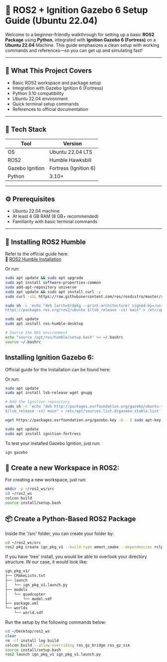 # 🧭 ROS2 + Ignition Gazebo 6 Setup Guide (Ubuntu 22.04)

Welcome to a beginner-friendly walkthrough for setting up a basic **ROS2 Package** using **Python**, integrated with **Ignition Gazebo 6 (Fortress)** on a **Ubuntu 22.04** Machine. This guide emphasizes a clean setup with working commands and references—so you can get up and simulating fast!

---

## 📌 What This Project Covers

- Basic ROS2 workspace and package setup
- Integration with Gazebo Ignition 6 (Fortress)
- Python 3.10 compatibility
- Ubuntu 22.04 environment
- Quick terminal setup commands
- References to official documentation

---

## 🧱 Tech Stack

| Tool            | Version            |
|-----------------|--------------------|
| OS              | Ubuntu 22.04 LTS   |
| ROS2            | Humble Hawksbill   |
| Gazebo Ignition | Fortress (Ignition 6) |
| Python          | 3.10+              |

---

## ⚙️ Prerequisites

- Ubuntu 22.04 machine
- At least 4 GB RAM (8 GB+ recommended)
- Familiarity with basic terminal commands

---

## 🚀 Installing ROS2 Humble

Refer to the official guide here:  
📖 [ROS2 Humble Installation](https://docs.ros.org/en/humble/Installation/Ubuntu-Install-Debians.html)

Or run:

```bash
sudo apt update && sudo apt upgrade
sudo apt install software-properties-common
sudo add-apt-repository universe
sudo apt update && sudo apt install curl -y
sudo curl -sSL https://raw.githubusercontent.com/ros/rosdistro/master/ros.key -o /usr/share/keyrings/ros-archive-keyring.gpg

sudo sh -c 'echo "deb [arch=$(dpkg --print-architecture) signed-by=/usr/share/keyrings/ros-archive-keyring.gpg] \
https://packages.ros.org/ros2/ubuntu $(lsb_release -cs) main" > /etc/apt/sources.list.d/ros2.list'

sudo apt update
sudo apt install ros-humble-desktop

# Source the ROS environment
echo "source /opt/ros/humble/setup.bash" >> ~/.bashrc
source ~/.bashrc
```

## Installing Ignition Gazebo 6:

Official guide for the Installation can be found here:


Or run:

```bash
sudo apt update
sudo apt install lsb-release wget gnupg

# Add the Ignition repository
sudo sh -c 'echo "deb http://packages.osrfoundation.org/gazebo/ubuntu-stable \
$(lsb_release -cs) main" > /etc/apt/sources.list.d/gazebo-stable.list'

wget https://packages.osrfoundation.org/gazebo.key -O - | sudo apt-key add -

sudo apt update
sudo apt install ignition-fortress
```

To test your installed Gazebo Ignition, just run:

```bash
ign gazebo
```

## 🧰 Create a new Workspace in ROS2:

For creating a new workspace, just run:

```bash
mkdir -p ~/ros2_ws/src
cd ~/ros2_ws
colcon build
source install/setup.bash
```

## 📦 Create a Python-Based ROS2 Package

Inside the '/src' folder, you can create your folder by: 

```bash
cd ~/ros2_ws/src
ros2 pkg create ign_pkg_v1 --build-type ament_cmake --dependencies rclpy
```

If you have 'tree' install, you would be able to overlook your directory structure. IN our case, it would look like:

```bash
ign_pkg_v1/
├── CMakeLists.txt
├── launch
│   └── ign_pkg_v1.launch.py
├── models
│   └── quadcopter
│       └── model.sdf
├── package.xml
└── worlds
    └── world.sdf
```

Run the setup by the following commands below:

```bash
cd ~/Desktop/ros2_ws
clear
rm -rf install log build
colcon build --allow-overriding ros_gz_bridge ros_gz_sim
source install/setup.bash
ros2 launch ign_pkg_v1 ign_pkg_v1.launch.py
```

